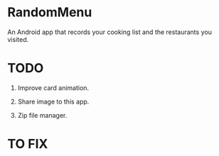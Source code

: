# RandomMenu
An Android app that records your cooking list and the restaurants you visited.

# TODO
1. Improve card animation.

2. Share image to this app.

3. Zip file manager.

# TO FIX
